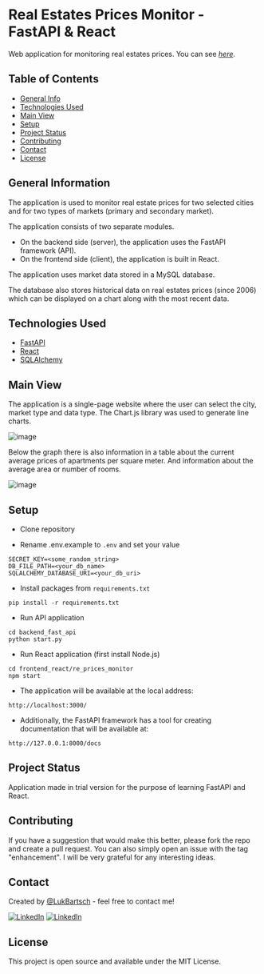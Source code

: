 
# Real Estates Prices Monitor - FastAPI & React
Web application for monitoring real estates prices. You can see [_here_](#).


## Table of Contents
* [General Info](#general-information)
* [Technologies Used](#technologies-used)
* [Main View](#main-view)
* [Setup](#setup)
* [Project Status](#project-status)
* [Contributing](#contributing)
* [Contact](#contact)
* [License](#license)


## General Information
The application is used to monitor real estate prices for two selected cities and for two types of markets (primary and secondary market).

The application consists of two separate modules.
 * On the backend side (server), the application uses the FastAPI framework (API).
 * On the frontend side (client), the application is built in React.

The application uses market data stored in a MySQL database.

The database also stores historical data on real estates prices (since 2006) which can be displayed on a chart along with the most recent data.


## Technologies Used
* [FastAPI](https://fastapi.tiangolo.com/)
* [React](https://react.dev/)
* [SQLAlchemy](https://www.sqlalchemy.org/)


## Main View

The application is a single-page website where the user can select the city, market type and data type. The Chart.js library was used to generate line charts.

![image](https://github.com/user-attachments/assets/04e2edf4-5afe-4f57-b9c1-a655342898de)


Below the graph there is also information in a table about the current average prices of apartments per square meter. And information about the average area or number of rooms.

![image](https://github.com/user-attachments/assets/b5a99f2c-4385-47d1-af76-cacfcc2a738c)



## Setup
- Clone repository
* Rename .env.example to `.env` and set your value
```
SECRET_KEY=<some_random_string>
DB_FILE_PATH=<your_db_name>
SQLALCHEMY_DATABASE_URI=<your_db_uri>
```

* Install packages from `requirements.txt`
```
pip install -r requirements.txt
```
* Run API application
```
cd backend_fast_api
python start.py
```

* Run React application (first install Node.js)
```
cd frontend_react/re_prices_monitor
npm start
```

* The application will be available at the local address: 
```
http://localhost:3000/
```

* Additionally, the FastAPI framework has a tool for creating documentation that will be available at: 
```
http://127.0.0.1:8000/docs
```

## Project Status
Application made in trial version for the purpose of learning FastAPI and React.


## Contributing
If you have a suggestion that would make this better, please fork the repo and create a pull request. You can also simply open an issue with the tag "enhancement". I will be very grateful for any interesting ideas.


## Contact
Created by [@LukBartsch](https://github.com/LukBartsch) - feel free to contact me!

[![LinkedIn][github-shield]][github-url]
[![LinkedIn][linkedin-shield]][linkedin-url]


## License
This project is open source and available under the MIT License.


[github-shield]: https://img.shields.io/badge/GitHub-100000?style=for-the-badge&logo=github&logoColor=white
[github-url]: https://github.com/LukBartsch
[linkedin-shield]: https://img.shields.io/badge/-LinkedIn-black.svg?style=for-the-badge&logo=linkedin&colorB=555
[linkedin-url]: https://www.linkedin.com/in/lukasz-bartsch/


